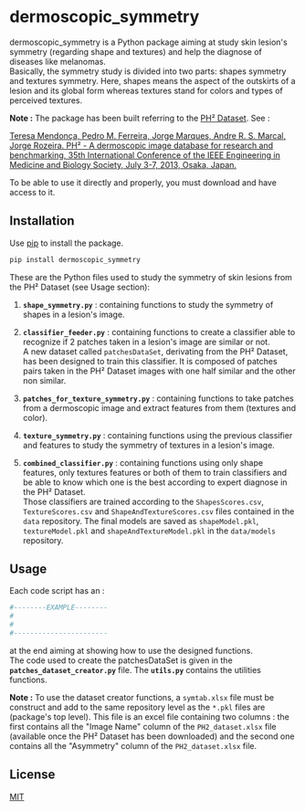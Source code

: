 # dermoscopic_symmetry

dermoscopic_symmetry is a Python package aiming at study skin lesion's symmetry (regarding shape and textures)
and help the diagnose of diseases like melanomas. <br/>Basically, the symmetry study is divided into
two parts: shapes symmetry and textures symmetry. Here, shapes means the aspect of the outskirts of a lesion
and its global form whereas textures stand for colors and types of perceived textures.

**Note :** The package has been built referring to the [PH² Dataset](https://www.fc.up.pt/addi/ph2%20database.html).
See :

[Teresa Mendonça, Pedro M. Ferreira, Jorge Marques, Andre R. S. Marcal, 
Jorge Rozeira. PH² - A dermoscopic image database for research and 
benchmarking, 35th International Conference of the IEEE Engineering in 
Medicine and Biology Society, July 3-7, 2013, Osaka, Japan.](https://ieeexplore.ieee.org/document/6610779?tp=&arnumber=6610779&url=http:%2F%2Fieeexplore.ieee.org%2Fxpls%2Fabs_all.jsp%3Farnumber%3D6610779)

To be able to use it directly and properly, you must download and have 
access to it.
 
 ## Installation
 
 Use [pip](https://pip.pypa.io/en/stable/) to install the package.
 
 ```bash
 pip install dermoscopic_symmetry
 ```
 These are the Python files used to study the symmetry of skin lesions from the PH² Dataset
  (see Usage section):

1. **`shape_symmetry.py`** : containing functions to study the symmetry of shapes in a lesion's image.

2. **`classifier_feeder.py`** : containing functions to create a classifier able to recognize if 2 patches taken in a lesion's
 image are similar or not.<br/> A new dataset called `patchesDataSet`, derivating from the PH² Dataset, has been designed to 
 train this classifier. It is composed of patches pairs taken in the PH² Dataset images with 
 one half similar and the other non similar.
 
3. **`patches_for_texture_symmetry.py`** : containing functions to take patches from a dermoscopic image and extract
features from them (textures and color).

4. **`texture_symmetry.py`** : containing functions using the previous classifier and features
to study the symmetry of textures in a lesion's image.

5. **`combined_classifier.py`** : containing functions using only shape features, only textures
features or both of them to train classifiers and be able to know which one is the best
according to expert diagnose in the PH² Dataset.
<br/> Those classifiers are trained according to the `ShapesScores.csv`, `TextureScores.csv` and
`ShapeAndTextureScores.csv` files contained in the `data` repository. The final models are saved as `shapeModel.pkl`, `textureModel.pkl` and 
`shapeAndTextureModel.pkl` in the `data/models` repository.

 ## Usage

Each code script has an :
```python
#--------EXAMPLE--------
# 
# 
#-----------------------
```

at the end aiming at showing how to use the designed functions. <br/>The code used to create the 
patchesDataSet is given in the **`patches_dataset_creator.py`** file. The **`utils.py`** contains the utilities 
functions.

**Note :** To use the dataset creator functions, a `symtab.xlsx` file must be construct and add 
to the same repository level as the `*.pkl` files are (package's top level). This file is
an excel file containing two columns : the first contains all 
the "Image Name" column of the `PH2_dataset.xlsx` file (available once the PH² Dataset has
been downloaded) and the second one contains all the "Asymmetry"
column of the `PH2_dataset.xlsx` file.


## License

[MIT](https://choosealicense.com/licenses/mit/)
